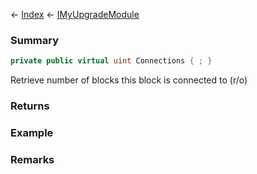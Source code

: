 ← [Index](Api-Index) ← [IMyUpgradeModule](Sandbox.ModAPI.Ingame.IMyUpgradeModule)

### Summary

```csharp
private public virtual uint Connections { ; }
```

Retrieve number of blocks this block is connected to (r/o)

### Returns

### Example

### Remarks

